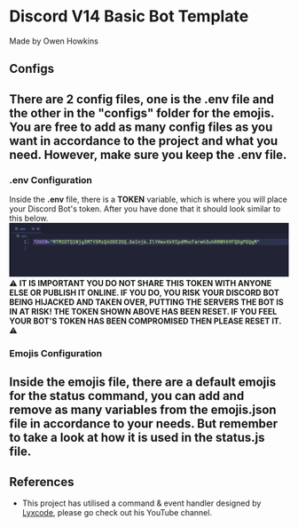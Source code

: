 # Discord V14 Basic Bot Template 
Made by Owen Howkins

## Configs
There are 2 config files, one is the **.env** file and the other in the "configs" folder for the emojis. You are free to add as many config files as you want in accordance to the project and what you need. However, make sure you keep the **.env** file. 
---
### .env Configuration
Inside the **.env** file, there is a **TOKEN** variable, which is where you will place your Discord Bot's token. After you have done that it should look similar to this below. 
![alt text](/readmeImages/tokenImage.png)
⚠️ **IT IS IMPORTANT YOU DO NOT SHARE THIS TOKEN WITH ANYONE ELSE OR PUBLISH IT ONLINE. IF YOU DO, YOU RISK YOUR DISCORD BOT BEING HIJACKED AND TAKEN OVER, PUTTING THE SERVERS THE BOT IS IN AT RISK! THE TOKEN SHOWN ABOVE HAS BEEN RESET. IF YOU FEEL YOUR BOT'S TOKEN HAS BEEN COMPROMISED THEN PLEASE RESET IT.** ⚠️
### Emojis Configuration
Inside the **emojis** file, there are a default emojis for the status command, you can add and remove as many variables from the **emojis.json** file in accordance to your needs. But remember to take a look at how it is used in the **status.js** file. 
---
## References
- This project has utilised a command & event handler designed by [Lyxcode](https://www.youtube.com/@Lyx), please go check out his YouTube channel. 